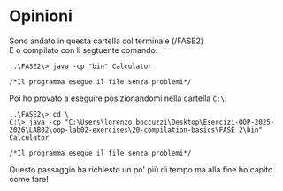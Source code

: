 # Opinioni

Sono andato in questa cartella col terminale (/FASE2)  
E o compilato con li segtuente comando:

```
..\FASE2\> java -cp "bin" Calculator

/*Il programma esegue il file senza problemi*/
```
Poi ho provato a eseguire posizionandomi nella cartella `C:\`:

```
..\FASE2\> cd \
C:\> java -cp "C:\Users\lorenzo.boccuzzi\Desktop\Esercizi-OOP-2025-2026\LAB02\oop-lab02-exercises\20-compilation-basics\FASE 2\bin" Calculator

/*Il programma esegue il file senza problemi*/
```
Questo passaggio ha richiesto un po' più di tempo ma alla fine ho capito come fare!